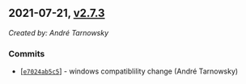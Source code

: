## 2021-07-21, [v2.7.3](https://github.com/lotterfriends/git-flow-buddy/releases/tag/2.7.3)

*Created by: André Tarnowsky*

### Commits
  - [[`e7024ab5c5`](https://github.com/lotterfriends/git-flow-buddy/commit/e7024ab5c5dd1707b35d9c47e42dfbf3fa6ab949)] - windows compatiblility change (André Tarnowsky)
